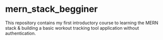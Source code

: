 # mern_stack_begginer
This repository contains my first introductory course to learning the MERN stack &amp; building a basic workout tracking tool application without authentication.
